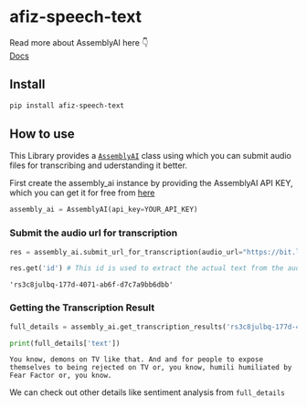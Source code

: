 afiz-speech-text
================

<!-- WARNING: THIS FILE WAS AUTOGENERATED! DO NOT EDIT! -->

Read more about AssemblyAI here 👇  
[Docs](https://www.assemblyai.com/docs)

## Install

``` sh
pip install afiz-speech-text
```

## How to use

This Library provides a
[`AssemblyAI`](https://afizs.github.io/afiz-speech-text/assemblyai.html#assemblyai)
class using which you can submit audio files for transcribing and
uderstanding it better.

First create the assembly_ai instance by providing the AssemblyAI API
KEY, which you can get it for free from
[here](https://app.assemblyai.com/)

``` python
assembly_ai = AssemblyAI(api_key=YOUR_API_KEY)
```

### Submit the audio url for transcription

``` python
res = assembly_ai.submit_url_for_transcription(audio_url="https://bit.ly/3yxKEIY")
```

``` python
res.get('id') # This id is used to extract the actual text from the audio files.
```

    'rs3c8julbq-177d-4071-ab6f-d7c7a9bb6dbb'

### Getting the Transcription Result

``` python
full_details = assembly_ai.get_transcription_results('rs3c8julbq-177d-4071-ab6f-d7c7a9bb6dbb')
```

``` python
print(full_details['text'])
```

    You know, demons on TV like that. And and for people to expose themselves to being rejected on TV or, you know, humili humiliated by Fear Factor or, you know.

We can check out other details like sentiment analysis from
`full_details`
